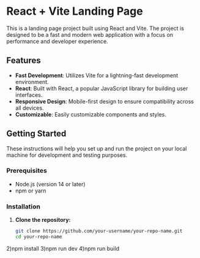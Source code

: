 # React + Vite Landing Page

This is a landing page project built using React and Vite. The project is designed to be a fast and modern web application with a focus on performance and developer experience.

## Features

- **Fast Development**: Utilizes Vite for a lightning-fast development environment.
- **React**: Built with React, a popular JavaScript library for building user interfaces.
- **Responsive Design**: Mobile-first design to ensure compatibility across all devices.
- **Customizable**: Easily customizable components and styles.

## Getting Started

These instructions will help you set up and run the project on your local machine for development and testing purposes.

### Prerequisites

- Node.js (version 14 or later)
- npm or yarn

### Installation

1. **Clone the repository:**

   ```bash
   git clone https://github.com/your-username/your-repo-name.git
   cd your-repo-name
   
2)npm install
3)npm run dev
4)npm run build
